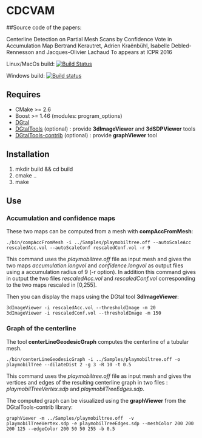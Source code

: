 # CDCVAM

##Source code of the papers:

Centerline Detection on Partial Mesh Scans by Confidence Vote in Accumulation Map
Bertrand Kerautret, Adrien Kraënbühl, Isabelle Debled-Rennesson and Jacques-Olivier Lachaud
To appears at ICPR 2016



Linux/MacOs build: [![Build Status](https://travis-ci.com/kerautret/CDCVAM.svg?token=yURwTCTvpqppf6PxJuXv&branch=master)](https://travis-ci.com/kerautret/CDCVAM)

Windows build: [![Build status](https://ci.appveyor.com/api/projects/status/ta5k0fvxmgaj3y4u?svg=true)](https://ci.appveyor.com/project/kerautret/cdcvam)

## Requires

- CMake >= 2.6
- Boost >= 1.46 (modules: program_options)
- [DGtal](https://github.com/DGtal-team/DGtal)
- [DGtalTools](https://github.com/DGtal-team/DGtalTools) (optional) : provide **3dImageViewer** and **3dSDPViewer** tools
- [DGtalTools-contrib](https://github.com/DGtal-team/DGtalTools-contrib.git) (optional) : provide **graphViewer** tool

## Installation

1. mkdir build && cd build
2. cmake ..
3. make

## Use

### Accumulation and confidence maps

These two maps can be computed from a mesh with **compAccFromMesh**:

```
./bin/compAccFromMesh -i ../Samples/playmobiltree.off --autoScaleAcc rescaledAcc.vol --autoScaleConf rescaledConf.vol -r 9
```

This command uses the *playmobiltree.off* file as input mesh and gives the two maps *accumulation.longvol* and *confidence.longvol* as output files using a accumulation radius of 9 (-r option).
In addition this command gives in output the two files *rescaledAcc.vol* and *rescaledConf.vol* corresponding to the two maps rescaled in [0,255].

Then you can display the maps using the DGtal tool **3dImageViewer**:

```
3dImageViewer -i rescaledAcc.vol --thresholdImage -m 20
3dImageViewer -i rescaledConf.vol --thresholdImage -m 150
```

### Graph of the centerline

The tool **centerLineGeodesicGraph** computes the centerline of a tubular mesh.

```
./bin/centerLineGeodesicGraph -i ../Samples/playmobiltree.off -o playmobilTree --dilateDist 2 -g 3 -R 10 -t 0.5
```

This command uses the *playmobiltree.off* file as input mesh and gives the vertices and edges of the resulting centerline graph in two files : *playmobilTreeVertex.sdp* and *playmobilTreeEdges.sdp*.

The computed graph can be visualized using the **graphViewer** from the DGtalTools-contrib library:

```
graphViewer -m ../Samples/playmobiltree.off  -v playmobilTreeVertex.sdp -e playmobilTreeEdges.sdp --meshColor 200 200 200 125 --edgeColor 200 50 50 255 -b 0.5
```


